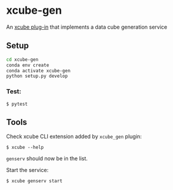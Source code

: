 # xcube-gen

An [xcube plug-in](https://github.com/dcs4cop/xcube) that implements a data cube generation service

## Setup

```bash
cd xcube-gen
conda env create
conda activate xcube-gen
python setup.py develop
```
    
### Test:

    $ pytest

## Tools

Check xcube CLI extension added by `xcube_gen` plugin:

    $ xcube --help
    
`genserv` should now be in the list.    

Start the service: 

    $ xcube genserv start 

